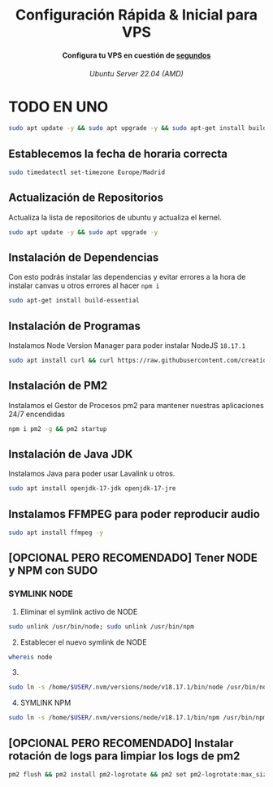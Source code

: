 
<h1 align="center">Configuración Rápida & Inicial para VPS</h1>

<h4 align="center">Configura tu VPS en cuestión de <u>segundos</u></h4>

<h6 align="center">Ubuntu Server 22.04 (AMD)</h2>

# TODO EN UNO

```bash
sudo apt update -y && sudo apt upgrade -y && sudo apt-get install build-essential -y && sudo apt install curl -y && curl > https://raw.githubusercontent.com/creationix/nvm/master/install.sh | bash && source ~/.profile && nvm install 16.11.0 && npm i pm2 -g && wget https://builds.openlogic.com/downloadJDK/openlogic-openjdk/11.0.16+8/openlogic-openjdk-11.0.16+8-linux-x64-deb.deb && sudo apt install ./openlogic-openjdk-11.0.16+8-linux-x64-deb.deb && sudo timedatectl set-timezone Europe/Madrid && sudo apt install ffmpeg && pm2 flush && pm2 install pm2-logrotate && pm2 set pm2-logrotate:max_size 10M && pm2 set pm2-logrotate:compress true
```

## Establecemos la fecha de horaria correcta

```bash
sudo timedatectl set-timezone Europe/Madrid
```

## Actualización de Repositorios

Actualiza la lista de repositorios de ubuntu y actualiza el kernel.

```bash
sudo apt update -y && sudo apt upgrade -y
```

## Instalación de Dependencias

Con esto podrás instalar las dependencias y evitar errores a la hora de instalar canvas u otros errores al hacer `npm i`

```bash
sudo apt-get install build-essential
```

## Instalación de Programas

Instalamos Node Version Manager para poder instalar NodeJS `18.17.1`

```bash
sudo apt install curl && curl https://raw.githubusercontent.com/creationix/nvm/master/install.sh | bash && source ~/.profile && nvm install 18.17.1
```

## Instalación de PM2

Instalamos el Gestor de Procesos pm2 para mantener nuestras aplicaciones 24/7 encendidas

```bash
npm i pm2 -g && pm2 startup
```

## Instalación de Java JDK

Instalamos Java para poder usar Lavalink u otros.

```bash
sudo apt install openjdk-17-jdk openjdk-17-jre
```

## Instalamos FFMPEG para poder reproducir audio

```bash
sudo apt install ffmpeg -y
```

## [OPCIONAL PERO RECOMENDADO] Tener NODE y NPM con SUDO

### SYMLINK NODE
1. Eliminar el symlink activo de NODE
```bash
sudo unlink /usr/bin/node; sudo unlink /usr/bin/npm
```
2. Establecer el nuevo symlink de NODE
```bash
whereis node
```
3.
```bash
sudo ln -s /home/$USER/.nvm/versions/node/v18.17.1/bin/node /usr/bin/node
```

4. SYMLINK NPM
```bash
sudo ln -s /home/$USER/.nvm/versions/node/v18.17.1/bin/npm /usr/bin/npm
```

## [OPCIONAL PERO RECOMENDADO] Instalar rotación de logs para limpiar los logs de pm2

```bash
pm2 flush && pm2 install pm2-logrotate && pm2 set pm2-logrotate:max_size 10M && pm2 set pm2-logrotate:compress true
```

